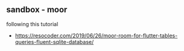 ## sandbox - moor

following this tutorial

- https://resocoder.com/2019/06/26/moor-room-for-flutter-tables-queries-fluent-sqlite-database/
